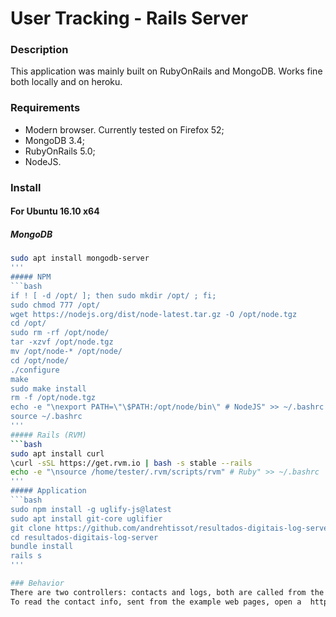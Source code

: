 # User Tracking - Rails Server


### Description
This application was mainly built on RubyOnRails and MongoDB.
Works fine both locally and on heroku.


### Requirements
* Modern browser. Currently tested on Firefox 52;
* MongoDB 3.4;
* RubyOnRails 5.0;
* NodeJS.

### Install
#### For Ubuntu 16.10 x64
##### MongoDB
```bash
sudo apt install mongodb-server
'''
##### NPM
```bash
if ! [ -d /opt/ ]; then sudo mkdir /opt/ ; fi;
sudo chmod 777 /opt/
wget https://nodejs.org/dist/node-latest.tar.gz -O /opt/node.tgz
cd /opt/
sudo rm -rf /opt/node/
tar -xzvf /opt/node.tgz
mv /opt/node-* /opt/node/
cd /opt/node/
./configure
make
sudo make install
rm -f /opt/node.tgz
echo -e "\nexport PATH=\"\$PATH:/opt/node/bin\" # NodeJS" >> ~/.bashrc
source ~/.bashrc
'''
##### Rails (RVM)
```bash
sudo apt install curl
\curl -sSL https://get.rvm.io | bash -s stable --rails
echo -e "\nsource /home/tester/.rvm/scripts/rvm" # Ruby" >> ~/.bashrc
'''
##### Application
```bash
sudo npm install -g uglify-js@latest
sudo apt install git-core uglifier
git clone https://github.com/andrehtissot/resultados-digitais-log-server.git
cd resultados-digitais-log-server
bundle install
rails s
'''

### Behavior
There are two controllers: contacts and logs, both are called from the example web page.
To read the contact info, sent from the example web pages, open a  http://localhost:3000/contacts, or the heroku https://resultados-digitais-log-server.herokuapp.com/contacts.
